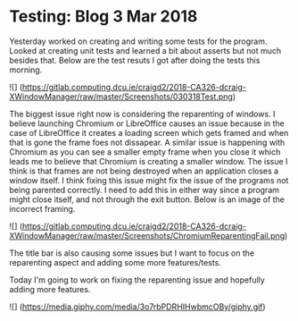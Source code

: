 # Testing: Blog 3 Mar 2018

Yesterday worked on creating and writing some tests for the program. Looked at creating unit tests and learned a bit about asserts but not much besides that. Below are the test resuts I got after doing the tests this morning.

![] (https://gitlab.computing.dcu.ie/craigd2/2018-CA326-dcraig-XWindowManager/raw/master/Screenshots/030318Test.png)

The biggest issue right now is considering the reparenting of windows. I believe launching Chromium or LibreOffice causes an issue because in the case of LibreOffice it creates a loading screen which gets framed and when that is gone the frame foes not dissapear. A similar issue is happening with Chromium as you can see a smaller empty frame when you close it which leads me to believe that Chromium is creating a smaller window. The issue I think is that frames are not being destroyed when an application closes a window itself. I think fixing this issue might fix the issue of the programs not being parented correctly. I need to add this in either way since a program might close itself, and not through the exit button. Below is an image of the incorrect framing.

![] (https://gitlab.computing.dcu.ie/craigd2/2018-CA326-dcraig-XWindowManager/raw/master/Screenshots/ChromiumReparentingFail.png)

The title bar is also causing some issues but I want to focus on the reparenting aspect and adding some more features/tests.

Today I'm going to work on fixing the reparenting issue and hopefully adding more features.

![] (https://media.giphy.com/media/3o7rbPDRHIHwbmcOBy/giphy.gif)